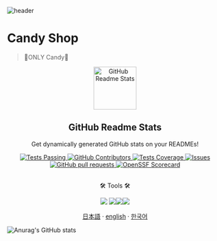 ![header](https://capsule-render.vercel.app/api?type=Waving&color=4e63d6&height=200&section=header&text=Candy_shop🍭&fontSize=50&animation=fadeIn&fontColor=09D0EF)

# Candy Shop

> 🍭ONLY Candy🍭

<p align="center">
 <img width="100px" src="https://res.cloudinary.com/anuraghazra/image/upload/v1594908242/logo_ccswme.svg" align="center" alt="GitHub Readme Stats" />
 <h2 align="center">GitHub Readme Stats</h2>
 <p align="center">Get dynamically generated GitHub stats on your READMEs!</p>
</p>
  <p align="center">
    <a href="https://github.com/anuraghazra/github-readme-stats/actions">
      <img alt="Tests Passing" src="https://github.com/anuraghazra/github-readme-stats/workflows/Test/badge.svg" />
    </a>
    <a href="https://github.com/anuraghazra/github-readme-stats/graphs/contributors">
      <img alt="GitHub Contributors" src="https://img.shields.io/github/contributors/anuraghazra/github-readme-stats" />
    </a>
    <a href="https://codecov.io/gh/anuraghazra/github-readme-stats">
      <img alt="Tests Coverage" src="https://codecov.io/gh/anuraghazra/github-readme-stats/branch/master/graph/badge.svg" />
    </a>
    <a href="https://github.com/anuraghazra/github-readme-stats/issues">
      <img alt="Issues" src="https://img.shields.io/github/issues/anuraghazra/github-readme-stats?color=0088ff" />
    </a>
    <a href="https://github.com/anuraghazra/github-readme-stats/pulls">
      <img alt="GitHub pull requests" src="https://img.shields.io/github/issues-pr/anuraghazra/github-readme-stats?color=0088ff" />
    </a>
    <a href="https://securityscorecards.dev/viewer/?uri=github.com/anuraghazra/github-readme-stats">
      <img alt="OpenSSF Scorecard" src="https://api.securityscorecards.dev/projects/github.com/anuraghazra/github-readme-stats/badge" />
    </a>
    <br />
    <br />
    <p align="center">
🛠 Tools 🛠

<p align="center">
<img src="https://img.shields.io/badge/Unity-000000?style=flat&logo=unity&logoColor=white"/>
<img src="https://img.shields.io/badge/visualstudiocode-007ACC?style=flat&logo=visualstudiocode&logoColor=white"/><img src="https://img.shields.io/badge/visualstudio-5C2D91?style=flat&logo=visualstudio&logoColor=white"/><img src="https://img.shields.io/badge/GitHub-181717?style=flat&logo=GitHub&logoColor=white"/>


  </p>

<p align="center">
    </a>
    <a href="/docs/readme_ja.md">日本語</a>
    ·
    <a href="/docs/readme_it.md">english</a>
    ·
    <a href="/docs/readme_kr.md">한국어</a>
  </p>
</p>
    

![Anurag's GitHub stats](https://github-readme-stats.vercel.app/api?username=Candy0424\&show_icons=true\&theme=radical)
